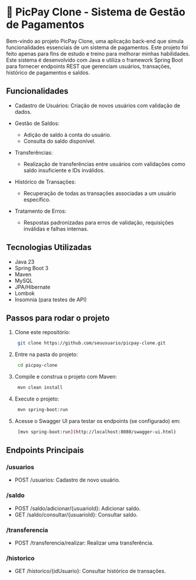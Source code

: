 # :star2: PicPay Clone - Sistema de Gestão de Pagamentos

Bem-vindo ao projeto PicPay Clone, uma aplicação back-end que simula funcionalidades essenciais de um sistema de pagamentos. Este projeto foi feito apenas para fins de estudo e treino para melhorar minhas habilidades. Este sistema é desenvolvido com Java e utiliza o framework Spring Boot para fornecer endpoints REST que gerenciam usuários, transações, histórico de pagamentos e saldos.

## Funcionalidades

- Cadastro de Usuários: Criação de novos usuários com validação de dados.

- Gestão de Saldos:
  - Adição de saldo à conta do usuário.
  - Consulta do saldo disponível.

- Transferências:
  - Realização de transferências entre usuários com validações como saldo insuficiente e IDs inválidos.

- Histórico de Transações:
  - Recuperação de todas as transações associadas a um usuário específico.

- Tratamento de Erros:
  - Respostas padronizadas para erros de validação, requisições inválidas e falhas internas.

## Tecnologias Utilizadas

- Java 23
- Spring Boot 3
- Maven
- MySQL
- JPA/Hibernate
- Lombok
- Insomnia (para testes de API)


## Passos para rodar o projeto

1. Clone este repositório:

   ```bash
    git clone https://github.com/seuusuario/picpay-clone.git
   ```

2. Entre na pasta do projeto:

   ```bash
    cd picpay-clone
   ```

3. Compile e construa o projeto com Maven:

   ```bash
    mvn clean install
   ```

4. Execute o projeto:

   ```bash
    mvn spring-boot:run
   ```

5. Acesse o Swagger UI para testar os endpoints (se configurado) em:

   ```bash
    [mvn spring-boot:run](http://localhost:8080/swagger-ui.html)
   ```

## Endpoints Principais

### /usuarios
  - POST /usuarios: Cadastro de novo usuário.

### /saldo
  - POST /saldo/adicionar/{usuarioId}: Adicionar saldo.
  - GET /saldo/consultar/{usuarioId}: Consultar saldo.

### /transferencia
- POST /transferencia/realizar: Realizar uma transferência.

### /historico
- GET /historico/{idUsuario}: Consultar histórico de transações.
